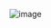 
![image](https://github.com/Rahul-chaurasiya/Leetcode-Practice-Problem/assets/77222540/9a4b21d7-fca8-4934-8c9d-f794126b4ff5)

